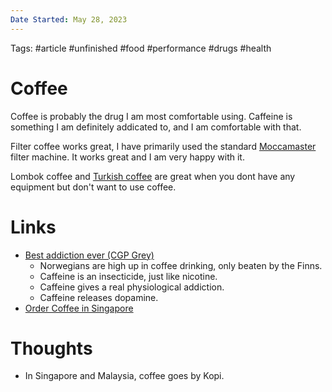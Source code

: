 ```yaml
---
Date Started: May 28, 2023
---
```

Tags: #article #unfinished #food #performance #drugs #health 

# Coffee

Coffee is probably the drug I am most comfortable using. Caffeine is something I am definitely addicated to, and I am comfortable with that. 

Filter coffee works great, I have primarily used the standard [Moccamaster](https://www.jernia.no/inspirasjon/nordmenns-favoritt-kaffetrakter-i-50-ar/) filter machine. It works great and I am very happy with it. 

Lombok coffee and [Turkish coffee](https://en.wikipedia.org/wiki/Turkish_coffee) are great when you dont have any equipment but don't want to use coffee. 



# Links
- [Best addiction ever (CGP Grey)](https://www.youtube.com/watch?v=OTVE5iPMKLg) 
	- Norwegians are high up in coffee drinking, only beaten by the Finns. 
	- Caffeine is an insecticide, just like nicotine.
	- Caffeine gives a real physiological addiction.
	- Caffeine releases dopamine. 
- [Order Coffee in Singapore](https://blog.seedly.sg/singapore-coffee-kopi-tea-teh-guide-difference-in-price-how-to-order/)

# Thoughts 
- In Singapore and Malaysia, coffee goes by Kopi. 


